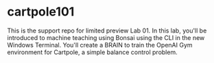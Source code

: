 # cartpole101
This is the support repo for limited preview Lab 01.
In this lab, you'll be introduced to machine teaching using Bonsai using the CLI in the new Windows Terminal. You'll create a BRAIN to train the OpenAI Gym environment for Cartpole, a simple balance control problem.
